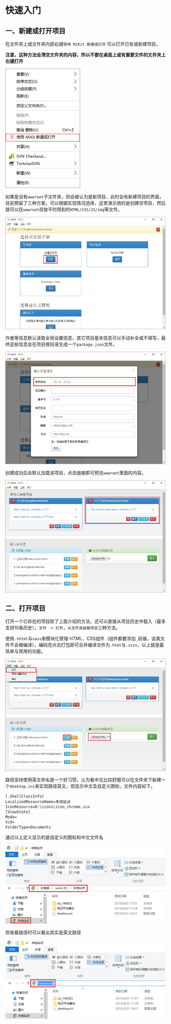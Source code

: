# 快速入门

## 一、新建或打开项目

在文件夹上或文件夹内部右键```使用 MiKit 新建或打开``` 可以打开已有或新建项目。

**注意，这种方法会清空文件夹的内容，所以不要在桌面上或有重要文件的文件夹上右键打开**

![](./md/img/doc-sf-03.jpg)

如果是没有```wwwroot```子文件夹，则会被认为是新项目，此时会有新建项目的界面，目前预留了三种方案，可以根据实现情况选择，这里演示用的是创建空项目，然后就可以在```wwwroot```存放平时用到的```HTML/CSS/JS/img```等文件。

![](./md/img/doc-open-proj.jpg)

作者等信息默认读取全局设置信息，其它项目基本信息可以手动补全或不填写，最终这些信息会在项目根目录生成一个```package.json```文件。

![](./md/img/doc-create-proj-interface.jpg)

创建成功后会默认加载该项目，点击链接即可预览```wwwroot```里面的内容。

![](./md/img/doc-new-proj-created.jpg)

## 二、打开项目

打开一个已存在的项目除了上面介绍的方法，还可以直接从项目历史中载入（最多支持10条历史），```文件 -> 打开```，```从文件夹装载项目```三种方法。

使用```.shtml```与```sass```来模块化管理 HTML、CSS组件（组件都要添加```_```前缀，该类文件不会被编译），编码完点击打包即可合并编译文件为```.html```与```.scss```，以上就是最简单与常用的功能。

![](./md/img/doc-proj-open.jpg)

路径坚持使用英文命名是一个好习惯，认为看中文比较舒服可以在文件夹下新建一个```desktop.ini```来实现路径英文，但显示中文及自定义图标，文件内容如下。

```
[.ShellClassInfo]
LocalizedResourceName=本地站点
IconResource=D:\icons\icon_chrome.ico
[ViewState]
Mode=
Vid=
FolderType=Documents
```

通过以上定义显示的是自定义的图标和中文文件名

![](./md/img/doc-custom-foldername-cn.jpg)

但查看路径时可以看出其实是英文路径

![](./md/img/doc-custom-foldername-en.jpg)